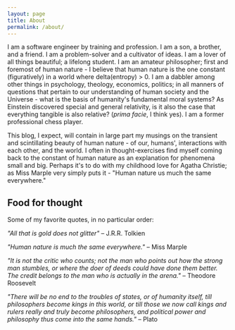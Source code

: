 ```yaml
---
layout: page
title: About
permalink: /about/
---
```


I am a software engineer by training and profession. I am a son, a brother, and a friend. I am a problem-solver and a cultivator of ideas. I am a lover of all things beautiful; a lifelong student. I am an amateur philosopher; first and foremost of human nature - I believe that human nature is the one constant (figuratively) in a world where delta(entropy) > 0. I am a dabbler among other things in psychology, theology, economics, politics; in all manners of questions that pertain to our understanding of human society and the Universe - what is the basis of humanity's fundamental moral systems? As Einstein discovered special and general relativity, is it also the case that everything tangible is also relative? (_prima facie_, I think yes). I am a former professional chess player.

This blog, I expect, will contain in large part my musings on the transient and scintillating beauty of human nature - of our, humans', interactions with each other, and the world. I often in thought-exercises find myself coming back to the constant of human nature as an explanation for phenomena small and big. Perhaps it's to do with my childhood love for Agatha Christie; as Miss Marple very simply puts it - "Human nature us much the same everywhere."

<h2> Food for thought </h2>

Some of my favorite quotes, in no particular order:

_"All that is gold does not glitter"_ – J.R.R. Tolkien

_"Human nature is much the same everywhere."_ – Miss Marple 

_"It is not the critic who counts; not the man who points out how the strong man stumbles, or where the doer of deeds could have done them better. The credit belongs to the man who is actually in the arena."_ – Theodore Roosevelt

_"There will be no end to the troubles of states, or of humanity itself, till philosophers become kings in this world, or till those we now call kings and rulers really and truly become philosophers, and political power and philosophy thus come into the same hands."_ – Plato